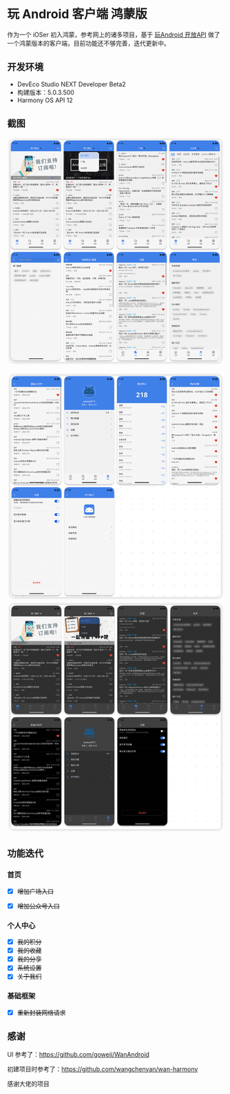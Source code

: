 # 玩 Android 客户端  鸿蒙版

作为一个 iOSer 初入鸿蒙，参考网上的诸多项目，基于 [玩Android 开放API](https://www.wanandroid.com/blog/show/2) 做了一个鸿蒙版本的客户端，目前功能还不够完善，迭代更新中。

## 开发环境

* DevEco Studio NEXT Developer Beta2
* 构建版本：5.0.3.500
* Harmony OS API 12

## 截图

![浅色模式](./Art/art_light_0.png)

![浅色模式](./Art/art_light_1.png)![深色模式](./Art/art_dark.png)

## 功能迭代

### 首页

* [x] ~~增加广场入口~~

* [x] ~~增加公众号入口~~

### 个人中心

* [x] ~~我的积分~~
* [x] ~~我的收藏~~
* [x] ~~我的分享~~
* [x] ~~系统设置~~
* [x] ~~关于我们~~

### 基础框架

* [x] ~~重新封装网络请求~~

## 感谢

UI 参考了：<https://github.com/goweii/WanAndroid>  

初建项目时参考了：<https://github.com/wangchenyan/wan-harmony>

感谢大佬的项目
